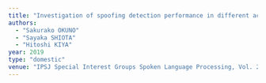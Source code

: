```yaml
---
title: "Investigation of spoofing detection performance in different acoustic configurations with ASVspoof 2019 database"
authors:
  - "Sakurako OKUNO"
  - "Sayaka SHIOTA"
  - "Hitoshi KIYA"
year: 2019
type: "domestic"
venue: "IPSJ Special Interest Groups Spoken Language Processing, Vol. 2019-SLP-127, No. 59, pp. 1-4, 2019-06-23."
---
```


